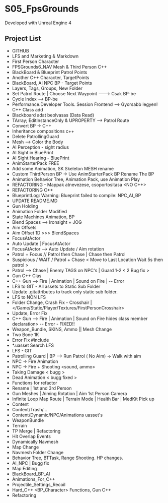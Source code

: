# S05_FpsGrounds

Developed with Unreal Engine 4

## Project List
 * GITHUB 
 * LFS and Marketing & Markdown
 * First Person Character
 * FPSGrounds6_NAV Mesh & Third Person C++
 * BlackBoard & Blueprint Patrol Points
 * Another C++ Character, TargetPoints
 * BlackBoard, AI NPC BP - Target Points
 * Layers, Tags, Groups, New Folder
 * Set Patrol Route | Choose Next Waypoint ---> Csak BP-be
 * Cycle Index --> BP-be
 * Performance.Developer Tools. Session Frontend --> Gyorsabb legyen! C++ Class add
 * Blackboard adat beolvasas (Data Read)
 * TArray; EditInstanceOnly & UPROPERTY --> Patrol Route
 * Convert BP -> C++
 * Inheritance compositions c++
 * Delete PatrollingGuard <nincs ra szukseg>
 * Mesh --> Color the Body
 * AI Perception - sight radius
 * AI Sight in BluePrint
 * AI Sight Hearing - BluePrint
 * AnimStarterPack FREE
 * Add some Animation, SK Skeleton MESH rename
 * Custom ThirdPerson BP -> Use AnimStarterPack BP Rename The BP <Unreal CrasHH>
 * Animation Behavior Tree, Animation Pack, use Animation Play
 * REFACTORING - Mappak atnevezese, csoportositasa <NO C++>
 * REFACTORING C++
 * BlueprintLog: Warning: Blueprint failed to compile:  NPC_AI_BP <COMPILE ERROR>
 * UPDATE README.MD
 * Gun Holding <beta>
 * Animation Folder Modified
 * State Machines Animation, BP
 * Blend Spaces --> Ironsight + JOG
 * Aim Offsets
 * Aim Offset 1D >>> BlendSpaces
 * FocusAtActor
 * Auto Update | FocusAtActor
 * FocusAtActor --> Auto Update / Aim rotation
 * Patrol + Focus // Patrol then Chase | Chase then Patrol <if out of range Patrol back>
 * Suspicious / WAIT / Patrol + Chase < Move to Last Location Wait 5s then patrol >
 * Patrol --> Chase | Enemy TAGS on NPC's | Guard 1-2 < 2 Bug fix >
 * Gun C++ Clas
 * C++ Gun --> Fire <work> | Animation <NOT work> | Sound on Fire <work> | <hides class member declaration> -- Error 
 * LFS to GIT - All assets to Static Sub Folder
 * Update .gitattributes to track only static sub folder.
 * LFS to NON LFS
 * Folder Change, Crash Fix - Crosshair | </Game/Static/Player/Textures/FirstPersonCrosshair>
 * Update, Error Fix
 * C++ Gun --> Fire <work> | Animation <work> | Sound on Fire <work> hides class member declaration> -- Error - FIXED!!
 * Weapon_Bundle, SKINS, Ammo || Mesh Change
 * Two Bone 1K
 * Error Fix #include
 * *.uasset Search LFS
 * LFS - GIT
 * Patrolling Guard | BP --> Run Patrol ( No Aim) -> Walk with aim <sok javitas>
 * NPC -> Fire Animation
 * NPC -> Fire + Shooting <sound, ammo>
 * Taking Damage < bugg >
 * Dead Animation < bugg fixed > 
 * Functions for refactor
 * Rename | 1st and 3rd Person
 * Gun Meshes | Aiming Rotation | Aim 1st Person Camera
 * Infinite Loop Map Route | Terrain Mode | Health Bar | MedKit Pick up
 * Content
 * Content/Trash/...
 * Content/Dynamic/NPC/Animations uasset's
 * WeaponBundle
 * Terrain
 * TP Merge | Refactoring
 * Hit Overlap Events
 * Dynamically Navmesh
 * Map Change
 * Navmesh Folder Change
 * Behavior Tree, BTTask, Range Shooting. HP changes.
 * AI_NPC | Bugg fix
 * Map Editing
 * BlackBoard_BP_AI
 * Animations_For_C++
 * Projectile_Settings_Recoil
 * Hard_C++ <BP_Character> Functions, Gun C++
 * Refactoring 
